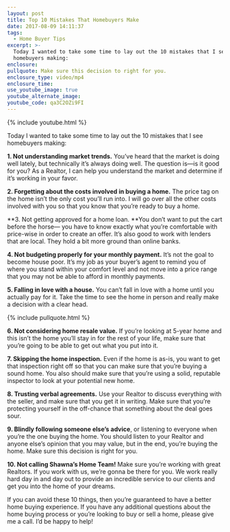 ```yaml
---
layout: post
title: Top 10 Mistakes That Homebuyers Make
date: 2017-08-09 14:11:37
tags:
  - Home Buyer Tips
excerpt: >-
  Today I wanted to take some time to lay out the 10 mistakes that I see
  homebuyers making:
enclosure:
pullquote: Make sure this decision to right for you.
enclosure_type: video/mp4
enclosure_time:
use_youtube_image: true
youtube_alternate_image:
youtube_code: qa3C2OZi9FI
---
```



{% include youtube.html %}

Today I wanted to take some time to lay out the 10 mistakes that I see homebuyers making:

**1. Not understanding market trends.** You’ve heard that the market is doing well lately, but technically it’s always doing well. The question is—is it good for you? As a Realtor, I can help you understand the market and determine if it’s working in your favor.

**2. Forgetting about the costs involved in buying a home.** The price tag on the home isn’t the only cost you’ll run into. I will go over all the other costs involved with you so that you know that you’re ready to buy a home.

**3. Not getting approved for a home loan.&nbsp;**You don’t want to put the cart before the horse— you have to know exactly what you’re comfortable with price-wise in order to create an offer. It’s also good to work with lenders that are local. They hold a bit more ground than online banks.

**4. Not budgeting properly for your monthly payment.** It’s not the goal to become house poor. It’s my job as your buyer’s agent to remind you of where you stand within your comfort level and not move into a price range that you may not be able to afford in monthly payments.

**5. Falling in love with a house.** You can’t fall in love with a home until you actually pay for it. Take the time to see the home in person and really make a decision with a clear head.

{% include pullquote.html %}

**6. Not considering home resale value.** If you’re looking at 5-year home and this isn’t the home you’ll stay in for the rest of your life, make sure that you’re going to be able to get out what you put into it.

**7. Skipping the home inspection.** Even if the home is as-is, you want to get that inspection right off so that you can make sure that you’re buying a sound home. You also should make sure that you’re using a solid, reputable inspector to look at your potential new home.

**8. Trusting verbal agreements.** Use your Realtor to discuss everything with the seller, and make sure that you get it in writing. Make sure that you’re protecting yourself in the off-chance that something about the deal goes sour.

**9. Blindly following someone else’s advice**, or listening to everyone when you’re the one buying the home. You should listen to your Realtor and anyone else’s opinion that you may value, but in the end, you’re buying the home. Make sure this decision is right for you.

**10. Not calling Shawna’s Home Team!** Make sure you’re working with great Realtors. If you work with us, we’re gonna be there for you. We work really hard day in and day out to provide an incredible service to our clients and get you into the home of your dreams.

If you can avoid these 10 things, then you’re guaranteed to have a better home buying experience. If you have any additional questions about the home buying process or you’re looking to buy or sell a home, please give me a call. I’d be happy to help!